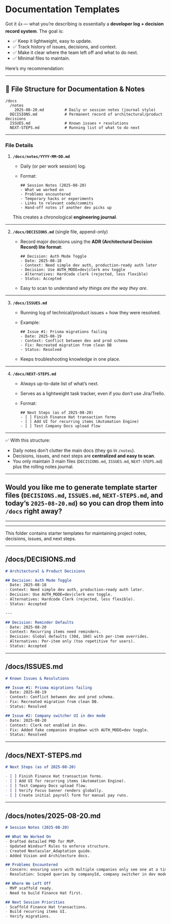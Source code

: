 # Documentation Templates
Got it 👍 — what you’re describing is essentially a **developer log + decision record system**. The goal is:

* ✅ Keep it lightweight, easy to update.
* ✅ Track history of issues, decisions, and context.
* ✅ Make it clear where the team left off and what to do next.
* ✅ Minimal files to maintain.

Here’s my recommendation:

---

## 📂 File Structure for Documentation & Notes

```
/docs
  /notes
    2025-08-20.md         # Daily or session notes (journal style)
  DECISIONS.md            # Permanent record of architectural/product decisions
  ISSUES.md               # Known issues + resolutions
  NEXT-STEPS.md           # Running list of what to do next
```

---

### File Details

1. **`/docs/notes/YYYY-MM-DD.md`**

   * Daily (or per work session) log.
   * Format:

     ```
     ## Session Notes (2025-08-20)
     - What we worked on
     - Problems encountered
     - Temporary hacks or experiments
     - Links to relevant code/commits
     - Hand-off notes if another dev picks up
     ```

   This creates a chronological **engineering journal**.

---

2. **`/docs/DECISIONS.md`** (single file, append-only)

   * Record major decisions using the **ADR (Architectural Decision Record) lite format**:

     ```
     ## Decision: Auth Mode Toggle
     - Date: 2025-08-18
     - Context: Need simple dev auth, production-ready auth later
     - Decision: Use AUTH_MODE=dev|clerk env toggle
     - Alternatives: Hardcode clerk (rejected, less flexible)
     - Status: Accepted
     ```
   * Easy to scan to understand *why things are the way they are*.

---

3. **`/docs/ISSUES.md`**

   * Running log of technical/product issues + how they were resolved.
   * Example:

     ```
     ## Issue #1: Prisma migrations failing
     - Date: 2025-08-19
     - Context: Conflict between dev and prod schema
     - Fix: Recreated migration from clean DB
     - Status: Resolved
     ```
   * Keeps troubleshooting knowledge in one place.

---

4. **`/docs/NEXT-STEPS.md`**

   * Always up-to-date list of what’s next.
   * Serves as a lightweight task tracker, even if you don’t use Jira/Trello.
   * Format:

     ```
     ## Next Steps (as of 2025-08-20)
     - [ ] Finish Finance Hat transaction forms
     - [ ] Add UI for recurring items (Automation Engine)
     - [ ] Test Company Docs upload flow
     ```

---

✅ With this structure:

* Daily notes don’t clutter the main docs (they go in `/notes`).
* Decisions, issues, and next steps are **centralized and easy to scan**.
* You only maintain 3 main files (`DECISIONS.md`, `ISSUES.md`, `NEXT-STEPS.md`) plus the rolling notes journal.

---

Would you like me to **generate template starter files** (`DECISIONS.md`, `ISSUES.md`, `NEXT-STEPS.md`, and today’s `2025-08-20.md`) so you can drop them into `/docs` right away?
---
********************************************************************************************************
---

This folder contains starter templates for maintaining project notes, decisions, issues, and next steps.

---

## /docs/DECISIONS.md

```markdown
# Architectural & Product Decisions

## Decision: Auth Mode Toggle
- Date: 2025-08-18
- Context: Need simple dev auth, production-ready auth later.
- Decision: Use AUTH_MODE=dev|clerk env toggle.
- Alternatives: Hardcode Clerk (rejected, less flexible).
- Status: Accepted

---

## Decision: Reminder Defaults
- Date: 2025-08-20
- Context: Recurring items need reminders.
- Decision: Global defaults (30d, 10d) with per-item overrides.
- Alternatives: Per-item only (too repetitive for users).
- Status: Accepted
```

---

## /docs/ISSUES.md

```markdown
# Known Issues & Resolutions

## Issue #1: Prisma migrations failing
- Date: 2025-08-19
- Context: Conflict between dev and prod schema.
- Fix: Recreated migration from clean DB.
- Status: Resolved

## Issue #2: Company switcher UI in dev mode
- Date: 2025-08-20
- Context: Clerk not enabled in dev.
- Fix: Added fake companies dropdown with AUTH_MODE=dev toggle.
- Status: Resolved
```

---

## /docs/NEXT-STEPS.md

```markdown
# Next Steps (as of 2025-08-20)

- [ ] Finish Finance Hat transaction forms.
- [ ] Add UI for recurring items (Automation Engine).
- [ ] Test Company Docs upload flow.
- [ ] Verify Focus banner renders globally.
- [ ] Create initial payroll form for manual pay runs.
```

---

## /docs/notes/2025-08-20.md

```markdown
# Session Notes (2025-08-20)

## What We Worked On
- Drafted detailed PRD for MVP.
- Updated Windsurf Rules to enforce structure.
- Created Nextacular_Adaptation guide.
- Added Vision and Architecture docs.

## Problems Encountered
- Concern: ensuring users with multiple companies only see one at a time.
- Resolution: Scoped queries by companyId, company switcher in dev mode.

## Where We Left Off
- MVP scaffold ready.
- Need to build Finance Hat first.

## Next Session Priorities
- Scaffold Finance Hat transactions.
- Build recurring items UI.
- Verify migrations.
```

